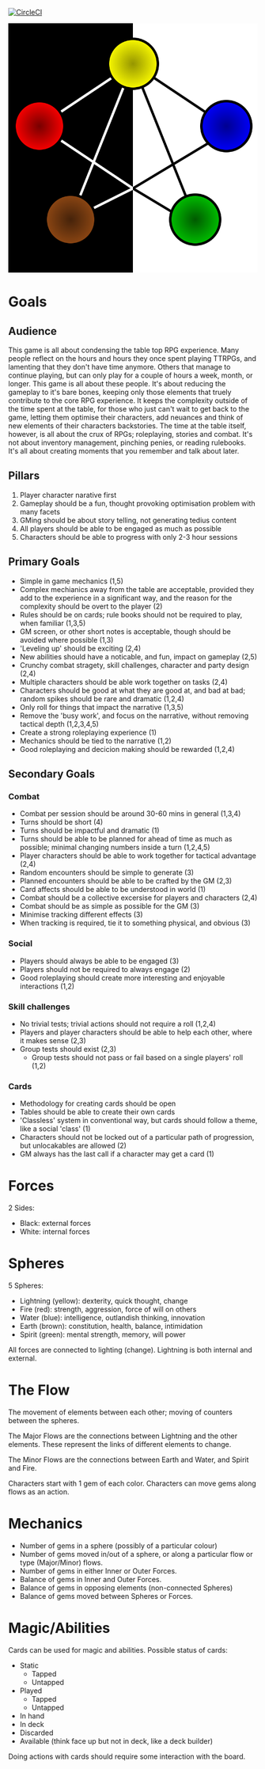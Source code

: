 [![CircleCI](https://circleci.com/gh/LukeAngove/MyRPG.svg?style=svg)](https://circleci.com/gh/LukeAngove/MyRPG)

![Image](images/board.svg)

# Goals
## Audience
This game is all about condensing the table top RPG experience. Many people reflect on the hours and hours they once spent playing TTRPGs, and lamenting that they don't have time anymore. Others that manage to continue playing, but can only play for a couple of hours a week, month, or longer. This game is all about these people. It's about reducing the gameplay to it's bare bones, keeping only those elements that truely contribute to the core RPG experience. It keeps the complexity outside of the time spent at the table, for those who just can't wait to get back to the game, letting them optimise their characters, add neuances and think of new elements of their characters backstories. The time at the table itself, however, is all about the crux of RPGs; roleplaying, stories and combat. It's not about inventory management, pinching penies, or reading rulebooks. It's all about creating moments that you remember and talk about later.

## Pillars
1. Player character narative first
2. Gameplay should be a fun, thought provoking optimisation problem with many facets
3. GMing should be about story telling, not generating tedius content
4. All players should be able to be engaged as much as possible
5. Characters should be able to progress with only 2-3 hour sessions

## Primary Goals
- Simple in game mechanics (1,5)
- Complex mechianics away from the table are acceptable, provided they add to the experience in a significant way, and the reason for the complexity should be overt to the player (2)
- Rules should be on cards; rule books should not be required to play, when familiar (1,3,5)
- GM screen, or other short notes is acceptable, though should be avoided where possible (1,3)
- 'Leveling up' should be exciting (2,4)
- New abilities should have a noticable, and fun, impact on gameplay (2,5)
- Crunchy combat stragety, skill challenges, character and party design (2,4)
- Multiple characters should be able work together on tasks (2,4)
- Characters should be good at what they are good at, and bad at bad; random spikes should be rare and dramatic (1,2,4)
- Only roll for things that impact the narrative (1,3,5)
- Remove the 'busy work', and focus on the narrative, without removing tactical depth (1,2,3,4,5)
- Create a strong roleplaying experience (1)
- Mechanics should be tied to the narrative (1,2)
- Good roleplaying and decicion making should be rewarded (1,2,4)
 
## Secondary Goals
### Combat
- Combat per session should be around 30-60 mins in general (1,3,4)
- Turns should be short (4)
- Turns should be impactful and dramatic (1)
- Turns should be able to be planned for ahead of time as much as possible; minimal changing numbers inside a turn (1,2,4,5)
- Player characters should be able to work together for tactical advantage (2,4)
- Random encounters should be simple to generate (3)
- Planned encounters should be able to be crafted by the GM (2,3)
- Card affects should be able to be understood in world (1)
- Combat should be a collective excersise for players and characters (2,4)
- Combat should be as simple as possible for the GM (3)
- Minimise tracking different effects (3)
- When tracking is required, tie it to something physical, and obvious (3)

### Social
- Players should always be able to be engaged (3)
- Players should not be required to always engage (2)
- Good roleplaying should create more interesting and enjoyable interactions (1,2)

### Skill challenges
- No trivial tests; trivial actions should not require a roll (1,2,4)
- Players and player characters should be able to help each other, where it makes sense (2,3)
- Group tests should exist (2,3)
   - Group tests should not pass or fail based on a single players' roll (1,2)

### Cards
- Methodology for creating cards should be open
- Tables should be able to create their own cards
- 'Classless' system in conventional way, but cards should follow a theme, like a social 'class' (1)
- Characters should not be locked out of a particular path of progression, but unlocakables are allowed (2)
- GM always has the last call if a character may get a card (1)

# Forces
2 Sides:
- Black: external forces
- White: internal forces

# Spheres
5 Spheres:
- Lightning (yellow): dexterity, quick thought, change
- Fire (red): strength, aggression, force of will on others
- Water (blue): intelligence, outlandish thinking, innovation
- Earth (brown): constitution, health, balance, intimidation
- Spirit (green): mental strength, memory, will power

All forces are connected to lighting (change). Lightning is both internal and external.

# The Flow
The movement of elements between each other; moving of counters between the spheres.

The Major Flows are the connections between Lightning and the other elements. These represent the links of different
elements to change.

The Minor Flows are the connections between Earth and Water, and Spirit and Fire.

Characters start with 1 gem of each color.
Characters can move gems along flows as an action.

# Mechanics
- Number of gems in a sphere (possibly of a particular colour)
- Number of gems moved in/out of a sphere, or along a particular flow or type (Major/Minor) flows.
- Number of gems in either Inner or Outer Forces. 
- Balance of gems in Inner and Outer Forces. 
- Balance of gems in opposing elements (non-connected Spheres)
- Balance of gems moved between Spheres or Forces.

# Magic/Abilities
Cards can be used for magic and abilities. Possible status of cards:
- Static
    - Tapped
    - Untapped
- Played
    - Tapped
    - Untapped
- In hand
- In deck
- Discarded
- Available (think face up but not in deck, like a deck builder)

Doing actions with cards should require some interaction with the board.
